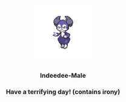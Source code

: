<p align="center">
    <img src="https://raw.githubusercontent.com/PokeAPI/sprites/master/sprites/pokemon/876.png" width="150" height="150">
</p>
<h3 align="center"> <b>Indeedee-Male</b></h3>
<h3 align="center">Have a terrifying day! (contains irony)</h3>
